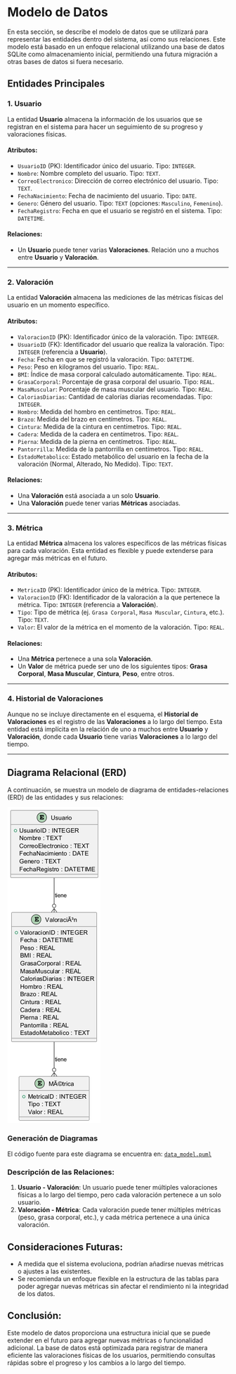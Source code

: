 # Modelo de Datos

En esta sección, se describe el modelo de datos que se utilizará para representar las entidades dentro del sistema, así como sus relaciones. Este modelo está basado en un enfoque relacional utilizando una base de datos SQLite como almacenamiento inicial, permitiendo una futura migración a otras bases de datos si fuera necesario.

## **Entidades Principales**

### 1. **Usuario**

La entidad **Usuario** almacena la información de los usuarios que se registran en el sistema para hacer un seguimiento de su progreso y valoraciones físicas.

#### **Atributos:**

- `UsuarioID` (PK): Identificador único del usuario. Tipo: `INTEGER`.
- `Nombre`: Nombre completo del usuario. Tipo: `TEXT`.
- `CorreoElectronico`: Dirección de correo electrónico del usuario. Tipo: `TEXT`.
- `FechaNacimiento`: Fecha de nacimiento del usuario. Tipo: `DATE`.
- `Genero`: Género del usuario. Tipo: `TEXT` (opciones: `Masculino`, `Femenino`).
- `FechaRegistro`: Fecha en que el usuario se registró en el sistema. Tipo: `DATETIME`.

#### **Relaciones:**

- Un **Usuario** puede tener varias **Valoraciones**. Relación uno a muchos entre **Usuario** y **Valoración**.

---

### 2. **Valoración**

La entidad **Valoración** almacena las mediciones de las métricas físicas del usuario en un momento específico.

#### **Atributos:**

- `ValoracionID` (PK): Identificador único de la valoración. Tipo: `INTEGER`.
- `UsuarioID` (FK): Identificador del usuario que realiza la valoración. Tipo: `INTEGER` (referencia a **Usuario**).
- `Fecha`: Fecha en que se registró la valoración. Tipo: `DATETIME`.
- `Peso`: Peso en kilogramos del usuario. Tipo: `REAL`.
- `BMI`: Índice de masa corporal calculado automáticamente. Tipo: `REAL`.
- `GrasaCorporal`: Porcentaje de grasa corporal del usuario. Tipo: `REAL`.
- `MasaMuscular`: Porcentaje de masa muscular del usuario. Tipo: `REAL`.
- `CaloriasDiarias`: Cantidad de calorías diarias recomendadas. Tipo: `INTEGER`.
- `Hombro`: Medida del hombro en centímetros. Tipo: `REAL`.
- `Brazo`: Medida del brazo en centímetros. Tipo: `REAL`.
- `Cintura`: Medida de la cintura en centímetros. Tipo: `REAL`.
- `Cadera`: Medida de la cadera en centímetros. Tipo: `REAL`.
- `Pierna`: Medida de la pierna en centímetros. Tipo: `REAL`.
- `Pantorrilla`: Medida de la pantorrilla en centímetros. Tipo: `REAL`.
- `EstadoMetabolico`: Estado metabólico del usuario en la fecha de la valoración (Normal, Alterado, No Medido). Tipo: `TEXT`.

#### **Relaciones:**

- Una **Valoración** está asociada a un solo **Usuario**.
- Una **Valoración** puede tener varias **Métricas** asociadas.

---

### 3. **Métrica**

La entidad **Métrica** almacena los valores específicos de las métricas físicas para cada valoración. Esta entidad es flexible y puede extenderse para agregar más métricas en el futuro.

#### **Atributos:**

- `MetricaID` (PK): Identificador único de la métrica. Tipo: `INTEGER`.
- `ValoracionID` (FK): Identificador de la valoración a la que pertenece la métrica. Tipo: `INTEGER` (referencia a **Valoración**).
- `Tipo`: Tipo de métrica (ej. `Grasa Corporal`, `Masa Muscular`, `Cintura`, etc.). Tipo: `TEXT`.
- `Valor`: El valor de la métrica en el momento de la valoración. Tipo: `REAL`.

#### **Relaciones:**

- Una **Métrica** pertenece a una sola **Valoración**.
- Un **Valor** de métrica puede ser uno de los siguientes tipos: **Grasa Corporal**, **Masa Muscular**, **Cintura**, **Peso**, entre otros.

---

### 4. **Historial de Valoraciones**

Aunque no se incluye directamente en el esquema, el **Historial de Valoraciones** es el registro de las **Valoraciones** a lo largo del tiempo. Esta entidad está implícita en la relación de uno a muchos entre **Usuario** y **Valoración**, donde cada **Usuario** tiene varias **Valoraciones** a lo largo del tiempo.

---

## **Diagrama Relacional (ERD)**

A continuación, se muestra un modelo de diagrama de entidades-relaciones (ERD) de las entidades y sus relaciones:

![Diagrama de datos](../resources/images/architecture/data_model.png)

### Generación de Diagramas

El código fuente para este diagrama se encuentra en:
[`data_model.puml`](../resources/uml/data_model.puml)

### **Descripción de las Relaciones:**

1. **Usuario - Valoración**: Un usuario puede tener múltiples valoraciones físicas a lo largo del tiempo, pero cada valoración pertenece a un solo usuario.
2. **Valoración - Métrica**: Cada valoración puede tener múltiples métricas (peso, grasa corporal, etc.), y cada métrica pertenece a una única valoración.

## **Consideraciones Futuras:**

- A medida que el sistema evoluciona, podrían añadirse nuevas métricas o ajustes a las existentes.
- Se recomienda un enfoque flexible en la estructura de las tablas para poder agregar nuevas métricas sin afectar el rendimiento ni la integridad de los datos.

## **Conclusión:**

Este modelo de datos proporciona una estructura inicial que se puede extender en el futuro para agregar nuevas métricas o funcionalidad adicional. La base de datos está optimizada para registrar de manera eficiente las valoraciones físicas de los usuarios, permitiendo consultas rápidas sobre el progreso y los cambios a lo largo del tiempo.
